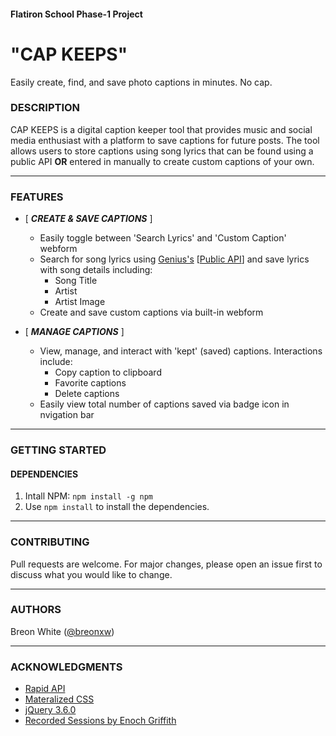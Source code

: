 
#### Flatiron School Phase-1 Project

# "CAP KEEPS"

Easily create, find, and save photo captions in minutes. No cap.


### __DESCRIPTION__


CAP KEEPS is a digital caption keeper tool that provides music and social media enthusiast with a platform to save captions for future posts. The tool allows users to store captions using song lyrics that can be found using a public API __OR__ entered in manually to create custom captions of your own.

---
### __FEATURES__


* [ *__CREATE & SAVE CAPTIONS__* ]
    * Easily toggle between 'Search Lyrics' and 'Custom Caption' webform
    * Search for song lyrics using [Genius's](https://genius.com/) [[Public API](https://docs.genius.com/)] and save lyrics with song details including:
        * Song Title
        * Artist
        * Artist Image 
    * Create and save custom captions via built-in webform

* [ *__MANAGE CAPTIONS__* ]
    * View, manage, and interact with 'kept' (saved) captions. Interactions include:
        * Copy caption to clipboard
        * Favorite captions
        * Delete captions
    * Easily view total number of captions saved via badge icon in nvigation bar

---
### __GETTING STARTED__


#### DEPENDENCIES
1. Intall NPM: ```npm install -g npm```
2. Use ```npm install``` to install the dependencies.

---
### __CONTRIBUTING__
Pull requests are welcome. For major changes, please open an issue first to discuss what you would like to change.

---
### __AUTHORS__

Breon White
([@breonxw](https://twitter.com/breonxw))

---
### __ACKNOWLEDGMENTS__

* [Rapid API](https://rapidapi.com/)
* [Materalized CSS](https://materializecss.com/about.html)
* [jQuery 3.6.0](https://jquery.com/download/)
* [Recorded Sessions by Enoch Griffith](https://www.youtube.com/watch?v=SZgNH7Xf49U)